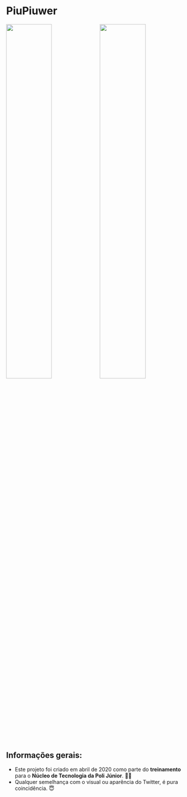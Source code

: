 # PiuPiuwer

<p float="left">
 <img src="https://user-images.githubusercontent.com/58156196/116817639-c61bd680-ab3d-11eb-9055-f62b9c048900.png" width="49.5%" />
 <img src="https://user-images.githubusercontent.com/58156196/116817635-c0be8c00-ab3d-11eb-8b8e-788663bb73f4.png" width="49.5%" />
</p>

## Informações gerais:

- Este projeto foi criado em abril de 2020 como parte do **treinamento** para o **Núcleo de Tecnologia da Poli Júnior**. 💪🏻
- Qualquer semelhança com o visual ou aparência do Twitter, é pura coincidência. 😇
